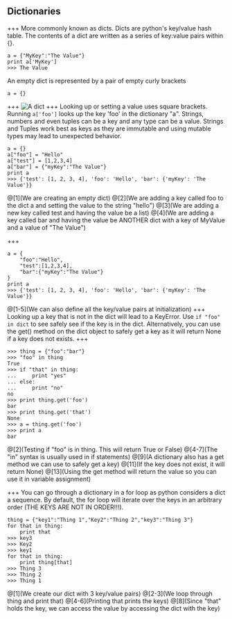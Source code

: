 ## Dictionaries
+++
More commonly known as dicts. Dicts are python's key/value hash table. The contents of a dict are written as a series of key:value pairs within {}.
```
a = {"MyKey":"The Value"}
print a['MyKey']
>>> The Value
```
An empty dict is represented by a pair of empty curly brackets
```
a = {}
```
+++
![A dict](https://developers.google.com/edu/python/images/dict.png)
+++
Looking up or setting a value uses square brackets. Running `a['foo']` looks up the key 'foo' in the dictionary "a". Strings, numbers and even tuples can be a key and any type can be a value. Strings and Tuples work best as keys as they are immutable and using mutable types may lead to unexpected behavior.
```
a = {}
a["foo"] = "Hello"
a["test"] = [1,2,3,4]
a["bar"] = {"myKey":"The Value"}
print a
>>> {'test': [1, 2, 3, 4], 'foo': 'Hello', 'bar': {'myKey': 'The Value'}}
```
@[1](We are creating an empty dict)
@[2](We are adding a key called foo to the dict a and setting the value to the string "hello")
@[3](We are adding a new key called test and having the value be a list)
@[4](We are adding a key called bar and having the value be ANOTHER dict with a key of MyValue and a value of "The Value")

+++
```
a = {
    "foo":"Hello",
    "test":[1,2,3,4],
    "bar":{"myKey":"The Value"}
}
print a
>>> {'test': [1, 2, 3, 4], 'foo': 'Hello', 'bar': {'myKey': 'The Value'}}
```
@[1-5](We can also define all the key/value pairs at initialization)
+++
Looking up a key that is not in the dict will lead to a KeyError. Use `if "foo" in dict` to see safely see if the key is in the dict. Alternatively, you can use the get() method on the dict object to safely get a key as it will return None if a key does not exists.
+++
```
>>> thing = {"foo":"bar"}
>>> "foo" in thing
True
>>> if "that" in thing:
...     print "yes"
... else:
...     print "no"
no
>>> print thing.get('foo')
bar
>>> print thing.get('that')
None
>>> a = thing.get('foo')
>>> print a
bar
```
@[2](Testing if "foo" is in thing. This will return True or False)
@[4-7](The "in" syntax is usually used in if statements)
@[9](A dictionary also has a get method we can use to safely get a key)
@[11](If the key does not exist, it will return None)
@[13](Using the get method will return the value so you can use it in variable assignment)

+++
You can go through a dictionary in a for loop as python considers a dict a sequence. By default, the for loop will iterate over the keys in an arbitrary order (THE KEYS ARE NOT IN ORDER!!!).
```
thing = {"key1":"Thing 1","Key2":"Thing 2","key3":"Thing 3"}
for that in thing:
    print that
>>> key3
>>> Key2
>>> key1
for that in thing:
    print thing[that]
>>> Thing 3
>>> Thing 2
>>> Thing 1
```
@[1](We create our dict with 3 key/value pairs)
@[2-3](We loop through thing and print that)
@[4-6](Printing that prints the keys)
@[8](Since "that" holds the key, we can access the value by accessing the dict with the key)
